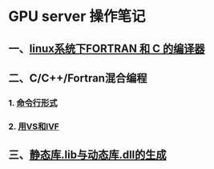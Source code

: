 # GPU server 操作笔记

## 一、[linux系统下FORTRAN 和 C 的编译器](Fortran_C_compilers.md)



## 二、C/C++/Fortran混合编程

### 	1. [命令行形式](Mixed_FORTRAN_C_programing.md)

### 	2. [用VS和IVF](Mixed_FORTRAN_C_programing(VS).md)



## 三、[静态库.lib与动态库.dll的生成](build_lib_dll.md)

